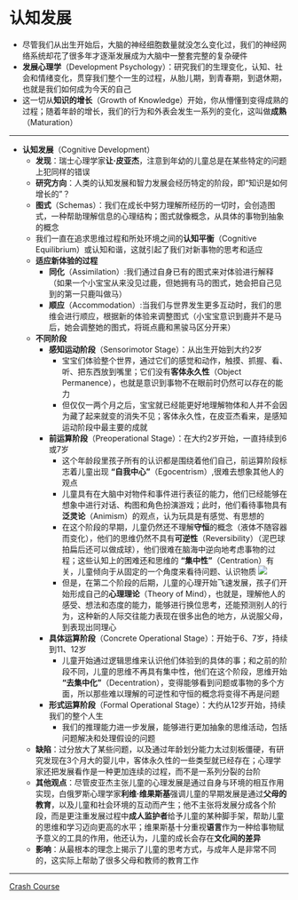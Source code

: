 # 认知发展
* 尽管我们从出生开始后，大脑的神经细胞数量就没怎么变化过，我们的神经网络系统却花了很多年才逐渐发展成为大脑中一整套完整的复杂硬件
* **发展心理学**（Development Psychology）：研究我们的生理变化，认知、社会和情绪变化，贯穿我们整个一生的过程，从胎儿期，到青春期，到退休期，也就是我们如何成为今天的自己
* 这一切从**知识的增长**（Growth of Knowledge）开始，你从懵懂到变得成熟的过程；随着年龄的增长，我们的行为和外表会发生一系列的变化，这叫做**成熟**（Maturation）
---
* **认知发展**（Cognitive Development）
  * **发现**：瑞士心理学家**让·皮亚杰**，注意到年幼的儿童总是在某些特定的问题上犯同样的错误
  * **研究方向**：人类的认知发展和智力发展会经历特定的阶段，即“知识是如何增长的”？
  * **图式**（Schemas）：我们在成长中努力理解所经历的一切时，会创造图式，一种帮助理解信息的心理结构；图式就像概念，从具体的事物到抽象的概念
  * 我们一直在追求思维过程和所处环境之间的**认知平衡**（Cognitive Equilibrium）或认知和谐，这就引起了我们对新事物的思考和适应
  * **适应新体验的过程**
    * **同化**（Assimilation）:我们通过自身已有的图式来对体验进行解释（如果一个小宝宝从来没见过鹿，但她拥有马的图式，她会把自己见到的第一只鹿叫做马）
    * **顺应**（Accommodation）:当我们与世界发生更多互动时，我们的思维会进行顺应，根据新的体验来调整图式（小宝宝意识到鹿并不是马后，她会调整她的图式，将斑点鹿和黑骏马区分开来）
  * **不同阶段**
    * **感知运动阶段**（Sensorimotor Stage）：从出生开始到大约2岁
      * 宝宝们体验整个世界，通过它们的感觉和动作，触摸、抓握、看、听、把东西放到嘴里；它们没有**客体永久性**（Object Permanence），也就是意识到事物不在眼前时仍然可以存在的能力
      * 但仅仅一两个月之后，宝宝就已经能更好地理解物体和人并不会因为藏了起来就变的消失不见；客体永久性，在皮亚杰看来，是感知运动阶段中最主要的成就
    * **前运算阶段**（Preoperational Stage）：在大约2岁开始，一直持续到6或7岁
      * 这个年龄段里孩子所有的认识都是围绕着他们自己，前运算阶段标志着儿童出现 **“自我中心”**（Egocentrism）,很难去想象其他人的观点
      * 儿童具有在大脑中对物件和事件进行表征的能力，他们已经能够在想象中进行对话、构图和角色扮演游戏；此时，他们看待事物具有**泛灵论**（Animism）的观点，认为玩具是有感觉、有思想的
      * 在这个阶段的早期，儿童仍然还不理解**守恒**的概念（液体不随容器而变化），他们的思维仍然不具有**可逆性**（Reversibility）（泥巴球拍扁后还可以做成球），他们很难在脑海中逆向地考虑事物的过程；这些认知上的困难还和思维的 **“集中性”**（Centration）有关，儿童倾向于从固定的一个角度来看待问题、认识物质
![](images/Container.png)
      * 但是，在第二个阶段的后期，儿童的心理开始飞速发展，孩子们开始形成自己的**心理理论**（Theory of Mind），也就是，理解他人的感受、想法和态度的能力，能够进行换位思考，还能预测别人的行为，这种新的人际交往能力表现在很多出色的地方，从说服父母，到表现出同理心
    * **具体运算阶段**（Concrete Operational Stage）：开始于6、7岁，持续到11、12岁
      * 儿童开始通过逻辑思维来认识他们体验到的具体的事；和之前的阶段不同，儿童的思维不再具有集中性，他们在这个阶段，思维开始 **“去集中化”**（Decentration），变得能够看到问题或事物的多个方面，所以那些难以理解的可逆性和守恒的概念将变得不再是问题
    * **形式运算阶段**（Formal Operational Stage）：大约从12岁开始，持续我们的整个人生
      * 我们的推理能力进一步发展，能够进行更加抽象的思维活动，包括问题解决和处理假设的问题
  * **缺陷**：过分放大了某些问题，以及通过年龄划分能力太过刻板僵硬，有研究发现在3个月大的婴儿中，客体永久性的一些类型就已经存在；心理学家还把发展看作是一种更加连续的过程，而不是一系列分裂的台阶
  * **其他观点**：尽管皮亚杰主张儿童的心理发展是通过自身与环境的相互作用实现，白俄罗斯心理学家**利维·维果斯基**强调儿童的早期发展是通过**父母的教育**，以及儿童和社会环境的互动而产生；他不主张将发展分成各个阶段，而是更注重发展过程中**成人监护者**给予儿童的某种脚手架，帮助儿童的思维和学习迈向更高的水平；维果斯基十分重视**语言**作为一种给事物赋予意义的工具的作用，他还认为，儿童的成长会存在**文化间的差异**
  * **影响**：从最根本的理念上揭示了儿童的思考方式，与成年人是非常不同的，这实际上帮助了很多父母和教师的教育工作
---
[Crash Course](https://www.bilibili.com/video/BV1Zs411c7W6?p=19)